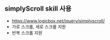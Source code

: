 ## simplyScroll skill 사용

- https://www.logicbox.net/jquery/simplyscroll/
- 가로 스크롤, 세로 스크롤 지원
- 반복 스크롤 지원
